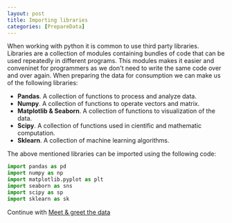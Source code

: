 ```yaml
---
layout: post
title: Importing libraries
categories: [PrepareData]
---
```


When working with python it is common to use third party libraries. Libraries are a collection of modules containing bundles of code that can be used repeatedly in different programs. This modules makes it easier and conveninet for programmers as we don't need to write the same code over and over again. When preparing the data for consumption we can make us of the following libraries:

- **Pandas**. A collection of functions to process and analyze data.
- **Numpy**. A collection of functions to operate vectors and matrix.
- **Matplotlib & Seaborn**. A collection of functions to visualization of the data.
- **Scipy**. A collection of functions used in cientific and mathematic computation.
- **Sklearn**. A collection of machine learning algorithms.

The above mentioned libraries can be imported using the following code:

```python
import pandas as pd
import numpy as np
import matplotlib.pyplot as plt
import seaborn as sns
import scipy as sp
import sklearn as sk
```

Continue with [Meet & greet the data](/meet-and-greet-data//)